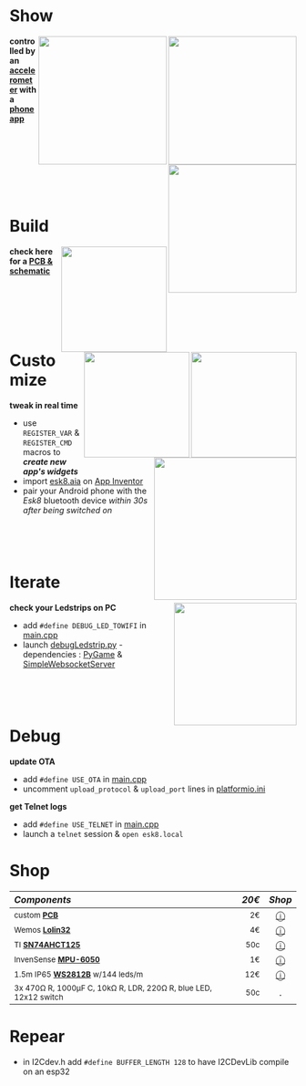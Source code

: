 # Show
<img src="https://media.giphy.com/media/IhCHKo42Hx7WFkRmzQ/giphy.gif" height="225" align="right"><img src="https://media.giphy.com/media/fY5xLxGayUptPZuTfG/giphy.gif" height="225" align="right"><img src="https://media.giphy.com/media/RfYtkG17dUJyVmbPet/giphy.gif" height="225" align="right">

**controlled by an [accelerometer](https://github.com/sebdelsol/esk8-ledstrip/blob/master/README.md#bom) with a [phone app](https://github.com/sebdelsol/esk8-ledstrip/blob/master/README.md#android-app)**
<p>&nbsp;</p>  <p>&nbsp;</p>   <p>&nbsp;</p>  <p>&nbsp;</p>

# Build
[<img src="https://i.imgur.com/fsrZ5Zs.jpg" height="185" align="right">](https://easyeda.com/seb.morin/esk8)[<img src="https://i.imgur.com/bn5Pk2N.jpg" height="185" align="right">](https://easyeda.com/seb.morin/esk8)[<img src="https://image.easyeda.com/histories/aaf838e4a54c468f9502dc529522ac38.png" height="185" align="right">](https://easyeda.com/seb.morin/esk8)

**check here for a [PCB & schematic](https://easyeda.com/seb.morin/esk8)**

<p>&nbsp;</p> <p>&nbsp;</p> <p>&nbsp;</p>

# Customize
<img src="https://media.giphy.com/media/TfFm0aNsc1LnWPsiab/giphy.gif" height="250" align="right">

**tweak in real time**
* use `REGISTER_VAR` & `REGISTER_CMD` macros to ***create new app's widgets***
* import [esk8.aia](https://github.com/sebdelsol/Esk8/blob/master/esk8.aia) on [App Inventor](http://ai2.appinventor.mit.edu/)
* pair your Android phone with the *Esk8* bluetooth device *within 30s after being switched on*
<p>&nbsp;</p>  <p>&nbsp;</p>  

# Iterate
<img src="https://media.giphy.com/media/eJFgXPfn9yUhgEfCkM/giphy.gif" height="215" align="right">

**check your Ledstrips on PC**
* add `#define DEBUG_LED_TOWIFI` in [main.cpp](https://github.com/sebdelsol/Esk8/blob/master/src/main.cpp) 
* launch [debugLedstrip.py](https://github.com/sebdelsol/Esk8/blob/master/DebugLedstrip.py) - dependencies : [PyGame](https://www.pygame.org) & [SimpleWebsocketServer](https://pypi.org/project/simple-websocket-server) 

<p>&nbsp;</p>  <p>&nbsp;</p>

# Debug
**update OTA**
* add `#define USE_OTA` in [main.cpp](https://github.com/sebdelsol/Esk8/blob/master/src/main.cpp)
* uncomment `upload_protocol` & `upload_port` lines in [platformio.ini](https://github.com/sebdelsol/Esk8/blob/master/platformio.ini)

**get Telnet logs**
* add `#define USE_TELNET` in [main.cpp](https://github.com/sebdelsol/Esk8/blob/master/src/main.cpp)
* launch a `telnet` session & `open esk8.local`

# Shop

*Components* | *20€* | *Shop*
:---| ---: | :---:
<sub>custom **[PCB](https://easyeda.com/seb.morin/esk8)**| <sub>2€</sub>| [ⓘ](https://easyeda.com/seb.morin/esk8)</sub>
<sub> Wemos **[Lolin32](https://www.espressif.com/sites/default/files/documentation/esp32-wroom-32_datasheet_en.pdf)**</sub>| <sub>4€</sub> | [ⓘ](https://www.aliexpress.com/wholesale?catId=0&SearchText=lolin32)
<sub> TI **[SN74AHCT125](https://www.ti.com/product/SN74AHCT125)** </sub>| <sub>50c</sub> | [ⓘ](https://www.ebay.com/sch/i.html?_nkw=SN74AHCT125)
<sub> InvenSense **[MPU-6050](https://invensense.tdk.com/products/motion-tracking/6-axis/mpu-6050/)** </sub>| <sub>1€</sub> | [ⓘ](https://www.aliexpress.com/wholesale?catId=0&SearchText=mpu-6050)
<sub>1.5m IP65 **[WS2812B](https://cdn-shop.adafruit.com/datasheets/WS2812B.pdf)** w/144 leds/m </sub>| <sub>12€</sub> | [ⓘ](https://www.aliexpress.com/wholesale?catId=0&SearchText=ws2812b+ip67)
<sub>3x 470Ω R, 1000μF C, 10kΩ R, LDR, 220Ω R, blue LED, 12x12 switch</sub>| <sub>50c</sub> | .

# Repear
* in I2Cdev.h add `#define BUFFER_LENGTH 128` to have I2CDevLib compile on an esp32
